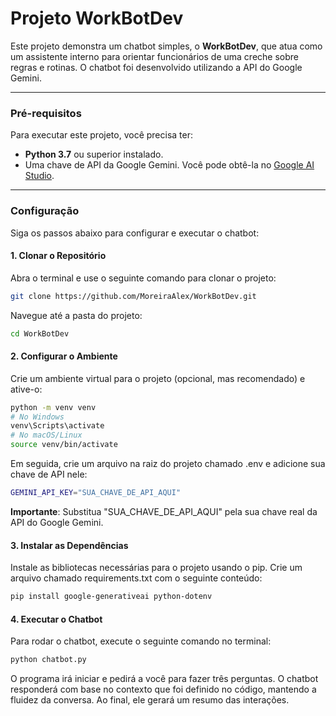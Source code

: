 # Projeto WorkBotDev

Este projeto demonstra um chatbot simples, o **WorkBotDev**, que atua como um assistente interno para orientar funcionários de uma creche sobre regras e rotinas. O chatbot foi desenvolvido utilizando a API do Google Gemini.

---

### Pré-requisitos

Para executar este projeto, você precisa ter:

-   **Python 3.7** ou superior instalado.
-   Uma chave de API da Google Gemini. Você pode obtê-la no [Google AI Studio](https://aistudio.google.com/app/apikey).

---

### Configuração

Siga os passos abaixo para configurar e executar o chatbot:

#### 1. Clonar o Repositório

Abra o terminal e use o seguinte comando para clonar o projeto:

```bash
git clone https://github.com/MoreiraAlex/WorkBotDev.git
```
Navegue até a pasta do projeto:
```bash
cd WorkBotDev
```

#### 2. Configurar o Ambiente

Crie um ambiente virtual para o projeto (opcional, mas recomendado) e ative-o:

```bash
python -m venv venv
# No Windows
venv\Scripts\activate
# No macOS/Linux
source venv/bin/activate
```
Em seguida, crie um arquivo na raiz do projeto chamado .env e adicione sua chave de API nele:
```bash
GEMINI_API_KEY="SUA_CHAVE_DE_API_AQUI"
```
**Importante**: Substitua "SUA_CHAVE_DE_API_AQUI" pela sua chave real da API do Google Gemini.



#### 3. Instalar as Dependências

Instale as bibliotecas necessárias para o projeto usando o pip. Crie um arquivo chamado requirements.txt com o seguinte conteúdo:

```bash
pip install google-generativeai python-dotenv
```

#### 4. Executar o Chatbot

Para rodar o chatbot, execute o seguinte comando no terminal:

```bash
python chatbot.py
```
O programa irá iniciar e pedirá a você para fazer três perguntas. O chatbot responderá com base no contexto que foi definido no código, mantendo a fluidez da conversa. Ao final, ele gerará um resumo das interações.